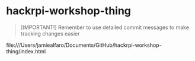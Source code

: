 # hackrpi-workshop-thing
>[IMPORTANT!]
>Remember to use detailed commit messages to make tracking changes easier

file:///Users/jamiealfaro/Documents/GitHub/hackrpi-workshop-thing/index.html